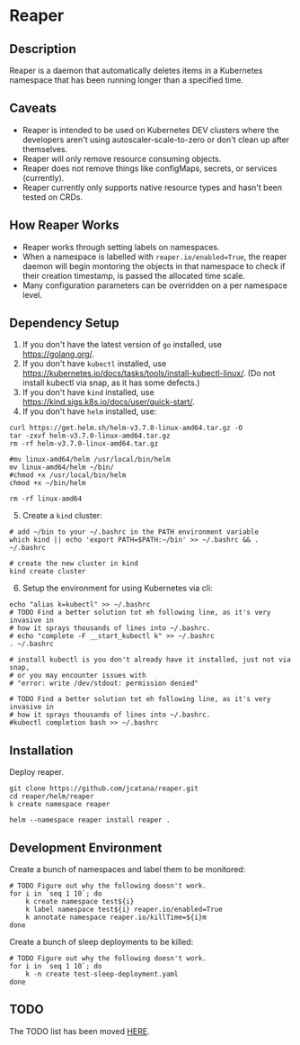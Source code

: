 # Reaper

## Description

Reaper is a daemon that automatically deletes items in a Kubernetes namespace that has been running longer than a specified time.

## Caveats


- Reaper is intended to be used on Kubernetes DEV clusters where the developers aren't using autoscaler-scale-to-zero or don't clean up after themselves.
- Reaper will only remove resource consuming objects.
- Reaper does not remove things like configMaps, secrets, or services (currently).
- Reaper currently only supports native resource types and hasn't been tested on CRDs.

## How Reaper Works

- Reaper works through setting labels on namespaces.
- When a namespace is labelled with `reaper.io/enabled=True`, the reaper daemon will begin montoring the objects in that namespace to check if their creation timestamp, is passed the allocated time scale.
- Many configuration parameters can be overridden on a per namespace level.


<!--
## Docker Images

TODO
-->

## Dependency Setup

1. If you don't have the latest version of `go` installed, use https://golang.org/.
2. If you don't have `kubectl` installed, use https://kubernetes.io/docs/tasks/tools/install-kubectl-linux/. (Do not install kubectl via snap, as it has some defects.)
3. If you don't have `kind` installed, use https://kind.sigs.k8s.io/docs/user/quick-start/.
4. If you don't have `helm` installed, use:

```shell
curl https://get.helm.sh/helm-v3.7.0-linux-amd64.tar.gz -O
tar -zxvf helm-v3.7.0-linux-amd64.tar.gz
rm -rf helm-v3.7.0-linux-amd64.tar.gz

#mv linux-amd64/helm /usr/local/bin/helm
mv linux-amd64/helm ~/bin/
#chmod +x /usr/local/bin/helm
chmod +x ~/bin/helm

rm -rf linux-amd64
```

5. Create a `kind` cluster:

```shell
# add ~/bin to your ~/.bashrc in the PATH environment variable
which kind || echo 'export PATH=$PATH:~/bin' >> ~/.bashrc && . ~/.bashrc

# create the new cluster in kind
kind create cluster
```

6. Setup the environment for using Kubernetes via cli:

```shell
echo "alias k=kubectl" >> ~/.bashrc
# TODO Find a better solution tot eh following line, as it's very invasive in 
# how it sprays thousands of lines into ~/.bashrc.
# echo "complete -F __start_kubectl k" >> ~/.bashrc
. ~/.bashrc

# install kubectl is you don't already have it installed, just not via snap, 
# or you may encounter issues with 
# "error: write /dev/stdout: permission denied"

# TODO Find a better solution tot eh following line, as it's very invasive in 
# how it sprays thousands of lines into ~/.bashrc.
#kubectl completion bash >> ~/.bashrc
```

## Installation

Deploy reaper.

```shell
git clone https://github.com/jcatana/reaper.git
cd reaper/helm/reaper
k create namespace reaper

helm --namespace reaper install reaper .
```

## Development Environment

Create a bunch of namespaces and label them to be monitored:

```shell
# TODO Figure out why the following doesn't work.
for i in `seq 1 10`; do
    k create namespace test${i}
    k label namespace test${i} reaper.io/enabled=True
    k annotate namespace reaper.io/killTime=${i}m
done
```

Create a bunch of sleep deployments to be killed:

```shell
# TODO Figure out why the following doesn't work.
for i in `seq 1 10`; do
    k -n create test-sleep-deployment.yaml
done
```

## TODO

The TODO list has been moved [HERE](https://github.com/jcatana/reaper/projects/1).

